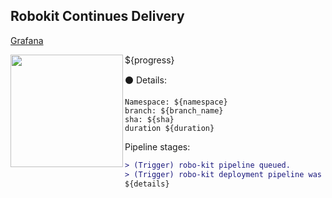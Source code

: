 ## Robokit Continues Delivery
[Grafana](${GRAPHANA_URL}/explore?orgId=1&left=%5B%22now%2Fy%22,%22now%22,%22loki%22,%7B%22expr%22:%22%7Bnamespace%3D%5C%22${namespace}%5C%22%7D%22%7D,%7B%22mode%22:%22Logs%22%7D,%7B%22ui%22:%5Btrue,true,true,%22none%22%5D%7D%5D)

<img align="left" width="180" src="https://tinyurl.com/rootojr">

${progress}

:black_circle: Details:

```
Namespace: ${namespace}
branch: ${branch_name}
sha: ${sha}
duration ${duration}
```

Pipeline stages:
```diff
> (Trigger) robo-kit pipeline queued.
> (Trigger) robo-kit deployment pipeline was triggered successfully  
${details}
```